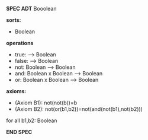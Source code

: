 **SPEC ADT** Booolean

**sorts:**
* Boolean

**operations**
* true: --> Boolean
* false: --> Boolean
* not: Boolean --> Boolean
* and: Boolean x Boolean --> Boolean
* or: Boolean x Boolean --> Boolean

**axioms:**
* (Axiom B1): not(not(b))=b
* (Axiom B2): not(or(b1,b2))=not(and(not(b1),not(b2)))

for all b1,b2: Boolean

**END SPEC**


